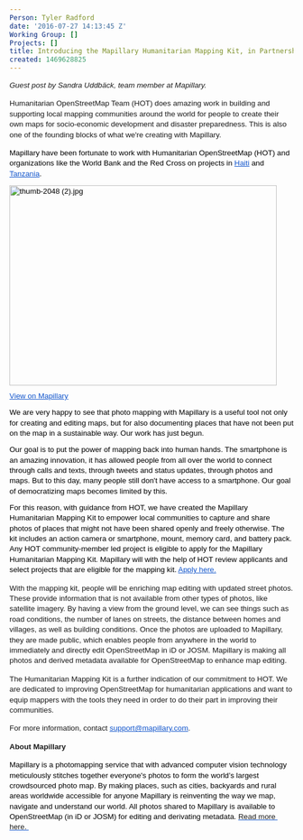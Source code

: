 ```yaml
---
Person: Tyler Radford
date: '2016-07-27 14:13:45 Z'
Working Group: []
Projects: []
title: Introducing the Mapillary Humanitarian Mapping Kit, in Partnership with HOT
created: 1469628825
---
```

<p style="line-height: 1.38; margin-top: 0pt; margin-bottom: 3pt;" dir="ltr"><span style="font-family: Arial; font-size: 13.3333px; white-space: pre-wrap; line-height: 1.38; background-color: transparent;"><em>Guest post by Sandra Uddbäck, team member at Mapillary.</em> </span></p><p><span style="font-family: Arial; font-size: 13.3333px; white-space: pre-wrap; line-height: 1.38; background-color: transparent;">Humanitarian OpenStreetMap Team (HOT) does amazing work in building and supporting local mapping communities around the world for people to create their own maps for socio-economic development and disaster preparedness. This is also one of the founding blocks of what we're creating with Mapillary. </span></p><p style="line-height: 1.38; margin-top: 8pt; margin-bottom: 0pt;" dir="ltr"><span style="font-size: 13.333333333333332px; font-family: Arial; color: #000000; background-color: transparent; font-weight: 400; font-style: normal; font-variant: normal; text-decoration: none; vertical-align: baseline; white-space: pre-wrap;">Mapillary have been fortunate to work with Humanitarian OpenStreetMap (HOT) and organizations like the World Bank and the Red Cross on projects in </span><a style="text-decoration: none;" href="http://blog.mapillary.com/update/2015/09/23/missingmaps.html"><span style="font-size: 13.333333333333332px; font-family: Arial; color: #1155cc; background-color: transparent; font-weight: 400; font-style: normal; font-variant: normal; text-decoration: underline; vertical-align: baseline; white-space: pre-wrap;">Haiti</span></a><span style="font-size: 13.333333333333332px; font-family: Arial; color: #000000; background-color: transparent; font-weight: 400; font-style: normal; font-variant: normal; text-decoration: none; vertical-align: baseline; white-space: pre-wrap;"> and </span><a style="text-decoration: none;" href="http://blog.mapillary.com/update/2015/12/17/worldbank.html"><span style="font-size: 13.333333333333332px; font-family: Arial; color: #1155cc; background-color: transparent; font-weight: 400; font-style: normal; font-variant: normal; text-decoration: underline; vertical-align: baseline; white-space: pre-wrap;">Tanzania</span></a><span style="font-size: 13.333333333333332px; font-family: Arial; color: #000000; background-color: transparent; font-weight: 400; font-style: normal; font-variant: normal; text-decoration: none; vertical-align: baseline; white-space: pre-wrap;">. </span></p><p style="line-height: 1.38; margin-top: 8pt; margin-bottom: 0pt;" dir="ltr"><span style="font-size: 13.333333333333332px; font-family: Arial; color: #000000; background-color: transparent; font-weight: 400; font-style: normal; font-variant: normal; text-decoration: none; vertical-align: baseline; white-space: pre-wrap;"><img style="border: none; transform: rotate(0.00rad); -webkit-transform: rotate(0.00rad);" src="https://lh6.googleusercontent.com/8glYtiW6khBYnPm5Ga4lKT7vC7QY-HFgk8nnZ9DZhjzFilsogAZh2j-YZPXuoOpSGmGznCODvbfmkzJrP7wOgVke3TPsxk-x9APvJOc64-Xlzh6PLL7s34Zw7qzXAKVs4YEHDCxA" alt="thumb-2048 (2).jpg" width="474" height="355"></span></p><p style="line-height: 1.38; margin-top: 8pt; margin-bottom: 0pt;" dir="ltr"><a href="http://www.mapillary.com/map/im/VxRyouv1JP15HRYMkkcnOA/photo" target="_blank"><span style="font-size: 13.333333333333332px; font-family: Arial; color: #1155cc; background-color: transparent; font-weight: 400; font-style: normal; font-variant: normal; text-decoration: underline; vertical-align: baseline; white-space: pre-wrap;"><span style="font-size: 13.008px; line-height: 17.951px;">V</span>iew on Mapillary</span></a></p><p style="line-height: 1.38; margin-top: 8pt; margin-bottom: 0pt;" dir="ltr"><span style="font-size: 13.333333333333332px; font-family: Arial; color: #000000; background-color: transparent; font-weight: 400; font-style: normal; font-variant: normal; text-decoration: none; vertical-align: baseline; white-space: pre-wrap;">We are very happy to see that photo mapping with Mapillary is a useful tool not only for creating and editing maps, but for also documenting places that have not been put on the map in a sustainable way. Our work has just begun.</span></p><p style="line-height: 1.38; margin-top: 8pt; margin-bottom: 0pt;" dir="ltr"><span style="font-size: 13.333333333333332px; font-family: Arial; color: #000000; background-color: transparent; font-weight: 400; font-style: normal; font-variant: normal; text-decoration: none; vertical-align: baseline; white-space: pre-wrap;">Our goal is to put the power of mapping back into human hands. The smartphone is an amazing innovation, it has allowed people from all over the world to connect through calls and texts, through tweets and status updates, through photos and maps. But to this day, many people still don't have access to a smartphone. Our goal of democratizing maps becomes limited by this.</span></p><p style="line-height: 1.38; margin-top: 8pt; margin-bottom: 0pt;" dir="ltr"><span style="font-size: 13.333333333333332px; font-family: Arial; color: #000000; background-color: transparent; font-weight: 400; font-style: normal; font-variant: normal; text-decoration: none; vertical-align: baseline; white-space: pre-wrap;">For this reason, with guidance from HOT, we have created the Mapillary Humanitarian Mapping Kit to empower local communities to capture and share photos of places that might not have been shared openly and freely otherwise. The kit includes an action camera or smartphone, mount, memory card, and battery pack. Any HOT community-member led project is eligible to apply for the Mapillary Humanitarian Mapping Kit. Mapillary will with the help of HOT review applicants and select projects that are eligible for the mapping kit. </span><a style="text-decoration: none;" href="http://goo.gl/forms/SZB5byJpejjPbuNs1"><span style="font-size: 13.333333333333332px; font-family: Arial; color: #1155cc; background-color: transparent; font-weight: 400; font-style: normal; font-variant: normal; text-decoration: underline; vertical-align: baseline; white-space: pre-wrap;">Apply here.</span></a><span style="font-size: 13.333333333333332px; font-family: Arial; color: #000000; background-color: transparent; font-weight: 400; font-style: normal; font-variant: normal; text-decoration: none; vertical-align: baseline; white-space: pre-wrap;"> &nbsp;</span></p><p><span style="font-family: Arial; font-size: 13.3333px; white-space: pre-wrap; line-height: 1.38; background-color: transparent;">With the mapping kit, people will be enriching map editing with updated street photos. These provide information that is not available from other types of photos, like satellite imagery. By having a view from the ground level, we can see things such as road conditions, the number of lanes on streets, the distance between homes and villages, as well as building conditions. Once the photos are uploaded to Mapillary, they are made public, which enables people from anywhere in the world to immediately and directly edit OpenStreetMap in iD or JOSM. Mapillary is making all photos and derived metadata available for OpenStreetMap to enhance map editing.</span></p><p><span style="font-family: Arial; font-size: 13.3333px; white-space: pre-wrap; line-height: 1.38; background-color: transparent;">The Humanitarian Mapping Kit is a further indication of our commitment to HOT. We are dedicated to improving OpenStreetMap for humanitarian applications and want to equip mappers with the tools they need in order to do their part in improving their communities.</span></p><p><span style="font-size: 13.3333px; font-family: Arial; white-space: pre-wrap; background-color: transparent;">For more information, contact </span><a style="line-height: 1.38; font-size: 13.008px;" href="mailto:support@mapillary.com"><span style="font-size: 13.3333px; font-family: Arial; color: #1155cc; text-decoration: underline; white-space: pre-wrap; background-color: transparent;">support@mapillary.com</span></a><span style="font-size: 13.3333px; font-family: Arial; white-space: pre-wrap; background-color: transparent;">. </span></p><p><strong><span style="font-family: Arial; font-size: 13.3333px; white-space: pre-wrap; line-height: 1.38; background-color: transparent;">About Mapillary</span></strong></p><p style="line-height: 1.38; margin-top: 0pt; margin-bottom: 0pt;" dir="ltr"><span style="font-size: 13.333333333333332px; font-family: Arial; color: #000000; background-color: transparent; font-weight: 400; font-style: normal; font-variant: normal; text-decoration: none; vertical-align: baseline; white-space: pre-wrap;">Mapillary is a photomapping service that with advanced computer vision technology meticulously stitches together everyone's photos to form the world’s largest crowdsourced photo map. By making places, such as cities, backyards and rural areas worldwide accessible for anyone Mapillary is reinventing the way we map, navigate and understand our world. All photos shared to Mapillary is available to OpenStreetMap (in iD or JOSM) for editing and derivating metadata. </span><span style="text-decoration: underline; font-size: 13.3333px; font-family: Arial; color: #1155cc; font-weight: 400; font-style: normal; font-variant: normal; vertical-align: baseline; white-space: pre-wrap; background-color: transparent;"><a style="text-decoration: none;" href="http://www.mapillary.com/osm.html">Read more here. </a></span></p><p style="line-height: 1.38; margin-top: 0pt; margin-bottom: 0pt;" dir="ltr">&nbsp;</p>

